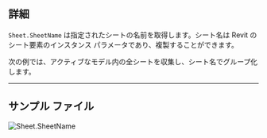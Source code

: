 ## 詳細
`Sheet.SheetName` は指定されたシートの名前を取得します。シート名は Revit のシート要素のインスタンス パラメータであり、複製することができます。

次の例では、アクティブなモデル内の全シートを収集し、シート名でグループ化します。
___
## サンプル ファイル

![Sheet.SheetName](./Revit.Elements.Views.Sheet.SheetName_img.jpg)
